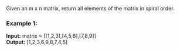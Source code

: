 Given an m x n matrix, return all elements of the matrix in spiral order.<br/>

 
### Example 1:


**Input:** matrix = [[1,2,3],[4,5,6],[7,8,9]]<br/>
**Output:** [1,2,3,6,9,8,7,4,5]<br/>